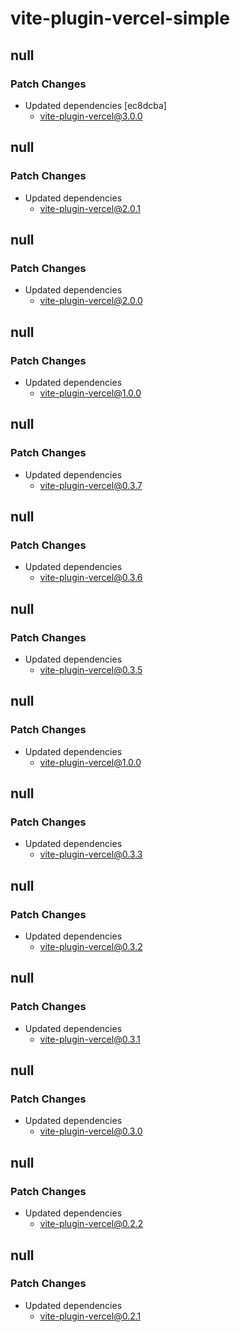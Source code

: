 # vite-plugin-vercel-simple

## null

### Patch Changes

- Updated dependencies [ec8dcba]
  - vite-plugin-vercel@3.0.0

## null

### Patch Changes

- Updated dependencies
  - vite-plugin-vercel@2.0.1

## null

### Patch Changes

- Updated dependencies
  - vite-plugin-vercel@2.0.0

## null

### Patch Changes

- Updated dependencies
  - vite-plugin-vercel@1.0.0

## null

### Patch Changes

- Updated dependencies
  - vite-plugin-vercel@0.3.7

## null

### Patch Changes

- Updated dependencies
  - vite-plugin-vercel@0.3.6

## null

### Patch Changes

- Updated dependencies
  - vite-plugin-vercel@0.3.5

## null

### Patch Changes

- Updated dependencies
  - vite-plugin-vercel@1.0.0

## null

### Patch Changes

- Updated dependencies
  - vite-plugin-vercel@0.3.3

## null

### Patch Changes

- Updated dependencies
  - vite-plugin-vercel@0.3.2

## null

### Patch Changes

- Updated dependencies
  - vite-plugin-vercel@0.3.1

## null

### Patch Changes

- Updated dependencies
  - vite-plugin-vercel@0.3.0

## null

### Patch Changes

- Updated dependencies
  - vite-plugin-vercel@0.2.2

## null

### Patch Changes

- Updated dependencies
  - vite-plugin-vercel@0.2.1
